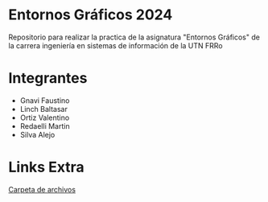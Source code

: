 # Entornos Gráficos 2024
Repositorio para realizar la practica de la asignatura "Entornos Gráficos" de la carrera ingeniería en sistemas de información de la UTN FRRo 

# Integrantes
- Gnavi Faustino
- Linch Baltasar
- Ortiz Valentino
- Redaelli Martin
- Silva Alejo


# Links Extra
[Carpeta de archivos](https://drive.google.com/drive/folders/1_mO5OaXHCMcR2bZKeVU76ZarQV-zXfJj?usp=sharing)
